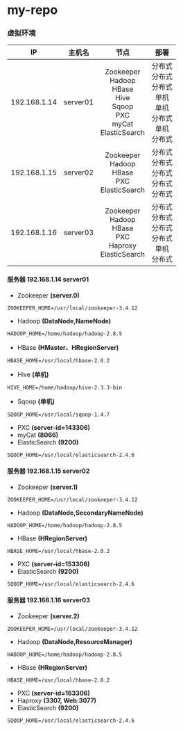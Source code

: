 # my-repo
### 虚拟环境
IP|主机名|节点|部署
:----:|:----:|:----:|:----:
192.168.1.14|server01|Zookeeper<br>Hadoop<br>HBase<br>Hive<br>Sqoop<br>PXC<br>myCat<br>ElasticSearch|分布式<br>分布式<br>分布式<br>单机<br>单机<br>分布式<br>单机<br>分布式
192.168.1.15|server02|Zookeeper<br>Hadoop<br>HBase<br>PXC<br>ElasticSearch|分布式<br>分布式<br>分布式<br>分布式<br>分布式
192.168.1.16|server03|Zookeeper<br>Hadoop<br>HBase<br>PXC<br>Haproxy<br>ElasticSearch|分布式<br>分布式<br>分布式<br>分布式<br>单机<br>分布式

#### 服务器 192.168.1.14 server01
* Zookeeper **(server.0)**
```
ZOOKEEPER_HOME=/usr/local/zookeeper-3.4.12
```
* Hadoop **(DataNode,NameNode)**
```
HADOOP_HOME=/home/hadoop/hadoop-2.8.5
```
* HBase **(HMaster、HRegionServer)**
```
HBASE_HOME=/usr/local/hbase-2.0.2
```
* Hive **(单机)**
```
HIVE_HOME=/home/hadoop/hive-2.3.3-bin
```
* Sqoop **(单机)**
```
SQOOP_HOME=/usr/local/sqoop-1.4.7
```
* PXC **(server-id=143306)**
* myCat **(8066)**
* ElasticSearch **(9200)**
```
SQOOP_HOME=/usr/local/elasticsearch-2.4.6
```

#### 服务器 192.168.1.15 server02
* Zookeeper **(server.1)**
```
ZOOKEEPER_HOME=/usr/local/zookeeper-3.4.12
```
* Hadoop **(DataNode,SecondaryNameNode)**
```
HADOOP_HOME=/home/hadoop/hadoop-2.8.5
```
* HBase **(HRegionServer)**
```
HBASE_HOME=/usr/local/hbase-2.0.2
```
* PXC **(server-id=153306)**
* ElasticSearch **(9200)**
```
SQOOP_HOME=/usr/local/elasticsearch-2.4.6
```

#### 服务器 192.168.1.16 server03
* Zookeeper **(server.2)**
```
ZOOKEEPER_HOME=/usr/local/zookeeper-3.4.12
```
* Hadoop **(DataNode,ResourceManager)**
```
HADOOP_HOME=/home/hadoop/hadoop-2.8.5
```
* HBase **(HRegionServer)**
```
HBASE_HOME=/usr/local/hbase-2.0.2
```
* PXC **(server-id=163306)**
* Haproxy **(3307, Web:3077)**
* ElasticSearch **(9200)**
```
SQOOP_HOME=/usr/local/elasticsearch-2.4.6
```




